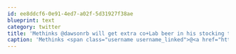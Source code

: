 ```yaml
---
id: ee8ddcf6-0e91-4ed7-a02f-5d31927f38ae
blueprint: text
category: twitter
title: 'Methinks @dawsonrb will get extra co+Lab beer in his stocking this year for how well he keeps his @okcolab Status updated.'
caption: 'Methinks <span class="username username_linked">@<a href="https://twitter.com/dawsonrb" title="Robert Dawson">dawsonrb</a></span> will get extra co+Lab beer in his stocking this year for how well he keeps his <span class="username username_linked">@<a href="https://twitter.com/okcolab" title="Okanagan coLab">okcolab</a></span> Status updated.'
---
```

